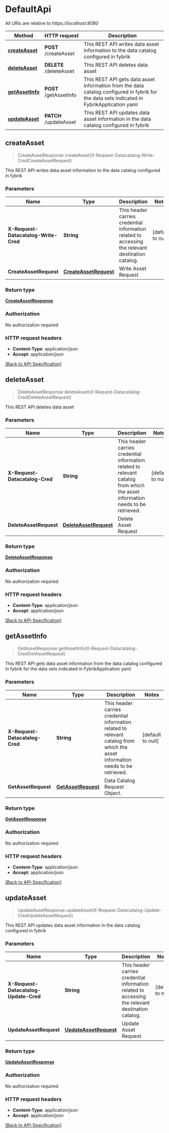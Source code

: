 # DefaultApi

All URIs are relative to *https://localhost:8080*

Method | HTTP request | Description
------------- | ------------- | -------------
[**createAsset**](DefaultApi.md#createAsset) | **POST** /createAsset | This REST API writes data asset information to the data catalog configured in fybrik
[**deleteAsset**](DefaultApi.md#deleteAsset) | **DELETE** /deleteAsset | This REST API deletes data asset
[**getAssetInfo**](DefaultApi.md#getAssetInfo) | **POST** /getAssetInfo | This REST API gets data asset information from the data catalog configured in fybrik for the data sets indicated in FybrikApplication yaml
[**updateAsset**](DefaultApi.md#updateAsset) | **PATCH** /updateAsset | This REST API updates data asset information in the data catalog configured in fybrik


<a name="createAsset"></a>
## **createAsset**
> CreateAssetResponse createAsset(X-Request-Datacatalog-Write-CredCreateAssetRequest)

This REST API writes data asset information to the data catalog configured in fybrik


### Parameters

Name | Type | Description  | Notes
------------- | ------------- | ------------- | -------------
**X-Request-Datacatalog-Write-Cred**|**String**| This header carries credential information related to accessing the relevant destination catalog. | [default to null]
**CreateAssetRequest**|[**CreateAssetRequest**](../Models/CreateAssetRequest.md)| Write Asset Request |

### Return type


[**CreateAssetResponse**](../Models/CreateAssetResponse.md)



### Authorization

No authorization required

### HTTP request headers

 - **Content-Type**: application/json
 - **Accept**: application/json

 [[Back to API-Specification]](../README.md) 

<a name="deleteAsset"></a>
## **deleteAsset**
> DeleteAssetResponse deleteAsset(X-Request-Datacatalog-CredDeleteAssetRequest)

This REST API deletes data asset


### Parameters

Name | Type | Description  | Notes
------------- | ------------- | ------------- | -------------
**X-Request-Datacatalog-Cred**|**String**| This header carries credential information related to relevant catalog from which the asset information needs to be retrieved. | [default to null]
**DeleteAssetRequest**|[**DeleteAssetRequest**](../Models/DeleteAssetRequest.md)| Delete Asset Request |

### Return type


[**DeleteAssetResponse**](../Models/DeleteAssetResponse.md)



### Authorization

No authorization required

### HTTP request headers

 - **Content-Type**: application/json
 - **Accept**: application/json

 [[Back to API-Specification]](../README.md) 

<a name="getAssetInfo"></a>
## **getAssetInfo**
> GetAssetResponse getAssetInfo(X-Request-Datacatalog-CredGetAssetRequest)

This REST API gets data asset information from the data catalog configured in fybrik for the data sets indicated in FybrikApplication yaml


### Parameters

Name | Type | Description  | Notes
------------- | ------------- | ------------- | -------------
**X-Request-Datacatalog-Cred**|**String**| This header carries credential information related to relevant catalog from which the asset information needs to be retrieved. | [default to null]
**GetAssetRequest**|[**GetAssetRequest**](../Models/GetAssetRequest.md)| Data Catalog Request Object. |

### Return type


[**GetAssetResponse**](../Models/GetAssetResponse.md)



### Authorization

No authorization required

### HTTP request headers

 - **Content-Type**: application/json
 - **Accept**: application/json

 [[Back to API-Specification]](../README.md) 

<a name="updateAsset"></a>
## **updateAsset**
> UpdateAssetResponse updateAsset(X-Request-Datacatalog-Update-CredUpdateAssetRequest)

This REST API updates data asset information in the data catalog configured in fybrik


### Parameters

Name | Type | Description  | Notes
------------- | ------------- | ------------- | -------------
**X-Request-Datacatalog-Update-Cred**|**String**| This header carries credential information related to accessing the relevant destination catalog. | [default to null]
**UpdateAssetRequest**|[**UpdateAssetRequest**](../Models/UpdateAssetRequest.md)| Update Asset Request |

### Return type


[**UpdateAssetResponse**](../Models/UpdateAssetResponse.md)



### Authorization

No authorization required

### HTTP request headers

 - **Content-Type**: application/json
 - **Accept**: application/json

 [[Back to API-Specification]](../README.md) 

